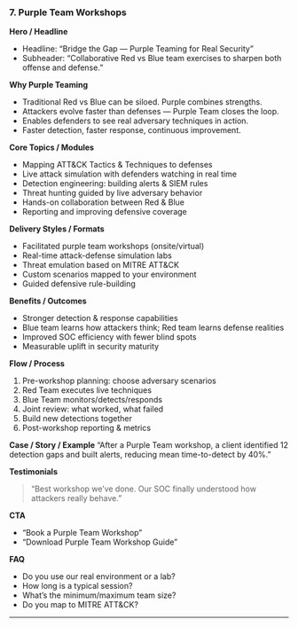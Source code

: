 ### **7. Purple Team Workshops**

**Hero / Headline**

* Headline: “Bridge the Gap — Purple Teaming for Real Security”
* Subheader: “Collaborative Red vs Blue team exercises to sharpen both offense and defense.”

**Why Purple Teaming**

* Traditional Red vs Blue can be siloed. Purple combines strengths.
* Attackers evolve faster than defenses — Purple Team closes the loop.
* Enables defenders to see real adversary techniques in action.
* Faster detection, faster response, continuous improvement.

**Core Topics / Modules**

* Mapping ATT&CK Tactics & Techniques to defenses
* Live attack simulation with defenders watching in real time
* Detection engineering: building alerts & SIEM rules
* Threat hunting guided by live adversary behavior
* Hands-on collaboration between Red & Blue
* Reporting and improving defensive coverage

**Delivery Styles / Formats**

* Facilitated purple team workshops (onsite/virtual)
* Real-time attack-defense simulation labs
* Threat emulation based on MITRE ATT&CK
* Custom scenarios mapped to your environment
* Guided defensive rule-building

**Benefits / Outcomes**

* Stronger detection & response capabilities
* Blue team learns how attackers think; Red team learns defense realities
* Improved SOC efficiency with fewer blind spots
* Measurable uplift in security maturity

**Flow / Process**

1. Pre-workshop planning: choose adversary scenarios
2. Red Team executes live techniques
3. Blue Team monitors/detects/responds
4. Joint review: what worked, what failed
5. Build new detections together
6. Post-workshop reporting & metrics

**Case / Story / Example**
“After a Purple Team workshop, a client identified 12 detection gaps and built alerts, reducing mean time-to-detect by 40%.”

**Testimonials**

> “Best workshop we’ve done. Our SOC finally understood how attackers really behave.”

**CTA**

* “Book a Purple Team Workshop”
* “Download Purple Team Workshop Guide”

**FAQ**

* Do you use our real environment or a lab?
* How long is a typical session?
* What’s the minimum/maximum team size?
* Do you map to MITRE ATT&CK?

---
